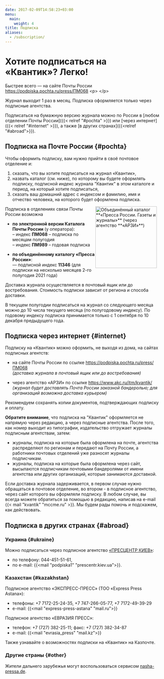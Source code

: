 ```yaml
---
date: 2017-02-09T14:58:23+03:00
menu:
  main:
    weight: 4
title: Подписка
aliases:
  - /subscription/
---
```



# Хотите подписаться на «Квантик»? Легко!

Быстрее всего — на сайте Почты России https://podpiska.pochta.ru/press/ПМ068
<р> </р>

Журнал выходит 1 раз в месяц.
Подписка оформляется только через подписные агентства.

Подписаться на бумажную версию журнала можно по России
в [любом отделении Почты России]({{< relref "#pochta" >}})
или [через интернет]({{< relref "#internet" >}}), а также [в других странах]({{<relref "#abroad">}}).


## Подписка на Почте России {#pochta}

Чтобы оформить подписку, вам нужно прийти в своё почтовое отделение и:

1. сказать, что вы хотите подписаться на журнал «Квантик»,
2. назвать каталог (см. ниже), по которому вы будете оформлять подписку, подписной индекс журнала "Квантик" в этом каталоге и период, на который хотите подписаться,
3. сказать ваш домашний адрес с индексом и фамилию, имя и отчество человека, на которого будет оформлена подписка.


<img src="ARZI2021-1.jpg" alt="Объединённый каталог **«Пресса России. Газеты и журналы»** (через агентство **«АРЗИ»**)" style="height:200px;float:right;margin-right:10px;">

Подписка в отделениях связи Почты России возможна

* **по электронной версии Каталога Почты России** (у оператора):  
    – индекс **ПМ068** – подписка по месяцам полугодия  
    – индекс **ПМ989** – годовая подписка

* **по объединённому каталогу «Пресса России»**:  
    — подписной индекс **11346** (для подписки на несколько месяцев 2-го полугодия 2021 года)

Доставка журнала осуществляется в почтовый ящик или до востребования. Стоимость подписки зависит от региона и способа доставки.


В текущем полугодии подписаться на журнал со следующего месяца можно до 10 числа текущего месяца (по полугодовому индексу).
По годовому индексу подписка принимается только с 1 сентября по 10  декабря предыдущего года. 



## Подписка через интернет {#internet}

Подписку на «Квантик» можно оформить, не выходя из дома, на сайтах подписных агентств:

- на сайте Почты России по ссылке https://podpiska.pochta.ru/press/ПМ068  
*(доставка журнала в почтовый ящик или до востребования)*

- через агентство «АРЗИ» по ссылке https://www.akc.ru/itm/kvantik/  
*(журнал будет доставлять Почта России заказной бандеролью; для организаций возможна доставка курьером)*

Рекомендуем сохранять копии документов, подтверждающих подписку и оплату.

**Обратите внимание**, что подписка на "Квантик" оформляется не напрямую через редакцию, а через подписные агентства.  После того, как номер выходит из типографии, издательство отгружает журналы подписным агентствам, затем:

- журналы, подписка на которые была оформлена на почте, агентства распределяют по регионам и передают на Почту России, а работники почтовых отделений уже разносят журналы подписчикам. 
- журналы, подписка на которые была оформлена через сайт, высылаются подписчикам почтовыми бандеролями от имени агентства или других организаций, которые занимаются доставкой.
 
Если доставка журнала задерживается, в первом случае нужно обращаться в почтовое отделение, во втором - в подписное агентство, через сайт которого вы оформляли подписку.
В любом случае, вы всегда можете обратиться за помощью в редакцию, написав на e-mail  {{< mail "kvantik" "mccme.ru" >}}. Мы будем рады помочь и подскажем, как действовать.

## Подписка в других странах {#abroad}

### Украина {#ukraine}

Можно подписаться через подписное агентство [«ПРЕСЦЕНТР КИЕВ»](http://www.prescentr.kiev.ua):

- по телефону: 044-451-51-61,
- по e-mail: {{<mail "podpiska1" "prescentr.kiev.ua">}}.

### Казахстан {#kazakhstan}
Подписное агентство «ЭКСПРЕСС-ПРЕСС» (ТОО «Express Press Astana»):

- телефоны: +7 7172-25-24-35, +7 747-266-05-77, +7 7172-49-39-29  
- e-mail: {{<mail "express-press-astana" "mail.ru">}}

Подписное агентство «ЕВРАЗИЯ ПРЕСС»:

- телефон: +7 (727) 382-25-11; факс: +7 (727) 382-34-87  
- е-mail: {{<mail "evrasia_press" "mail.kz">}}

Также узнавайте о возможностях подписки на «Квантик»
на Казпочте.

### Другие страны {#other}

Жители дальнего зарубежья могут воспользоваться сервисом [nasha-pressa.de](http://nasha-pressa.de/index.php?com=items&task=show&item=4246).





